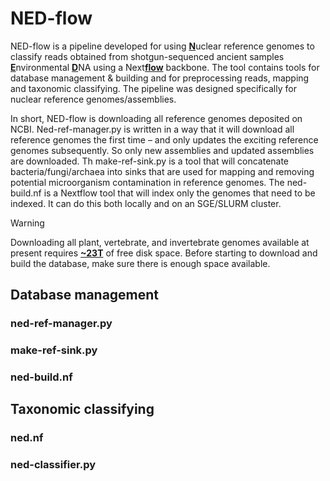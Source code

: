 # NED-flow

NED-flow is a pipeline developed for using <ins>**N**</ins>uclear reference genomes to classify reads obtained from shotgun-sequenced ancient samples <ins>**E**</ins>nvironmental <ins>**D**</ins>NA using a Next<ins>**flow**</ins> backbone. The tool contains tools for database management & building and for preprocessing reads, mapping and taxonomic classifying. The pipeline was designed specifically for nuclear reference genomes/assemblies.

In short, NED-flow is downloading all reference genomes deposited on NCBI. Ned-ref-manager.py is written in a way that it will download all reference genomes the first time – and only updates the exciting reference genomes subsequently. So only new assemblies and updated assemblies are downloaded. Th make-ref-sink.py is a tool that will concatenate bacteria/fungi/archaea into sinks that are used for mapping and removing potential microorganism contamination in reference genomes. The ned-build.nf is a Nextflow tool that will index only the genomes that need to be indexed. It can do this both locally and on an SGE/SLURM cluster. 

> [!WARNING]
> Downloading all plant, vertebrate, and invertebrate genomes available at present requires <ins>**~23T**</ins> of free disk space. Before starting to download and build the database, make sure there is enough space available. 

## Database management
### ned-ref-manager.py

### make-ref-sink.py 

### ned-build.nf


## Taxonomic classifying
### ned.nf

### ned-classifier.py
